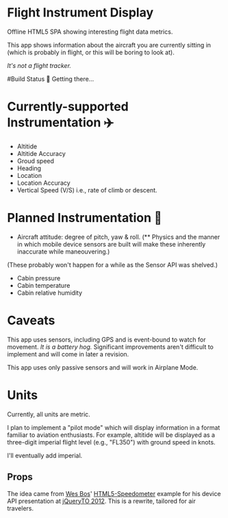 Flight Instrument Display
=========================

Offline HTML5 SPA showing interesting flight data metrics.

This app shows information about the aircraft you are currently sitting in (which is probably in flight,
 or this will be boring to look at).

_It's not a flight tracker._

#Build Status
:hatching_chick: Getting there…

# Currently-supported Instrumentation :airplane:
- Altitide
- Altitide Accuracy
- Groud speed
- Heading
- Location
- Location Accuracy
- Vertical Speed (V/S) i.e., rate of climb or descent.

# Planned Instrumentation :construction:
- Aircraft attitude: degree of pitch, yaw & roll. (** Physics and the manner in which mobile device sensors are built will make these inherently inaccurate while
 maneouvering.)

(These probably won't happen for a while as the Sensor API was shelved.)
- Cabin pressure
- Cabin temperature
- Cabin relative humidity

# Caveats
This app uses sensors, including GPS and is event-bound to watch for movement. *It is a battery hog.*
Significant improvements aren't difficult to implement and will come in later a revision.

This app uses only passive sensors and will work in Airplane Mode.

# Units
Currently, all units are metric.

I plan to implement a "pilot mode" which will display information in a format familiar to
 aviation enthusiasts. For example, altitide will be displayed as a three-digit
 imperial flight level (e.g., "FL350") with ground speed in knots.

I'll eventually add imperial.

## Props
The idea came from [Wes Bos](https://twitter.com/wesbos)' [HTML5-Speedometer](https://github.com/wesbos/HTML5-Speedometer) example for his device API presentation at [jQueryTO 2012](http://jqueryto.com/).
 This is a rewrite, tailored for air travelers.
